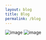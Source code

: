 ```yaml
---
layout: blog
title: Blog
permalink: /blog
---
```

![image](https://user-images.githubusercontent.com/98058262/154528806-f80d5138-8476-42a8-b270-7cb4f5ac297a.png)
![image](https://user-images.githubusercontent.com/98058262/154528837-b6ee8694-9498-422b-bc75-2b62572c230c.png)

